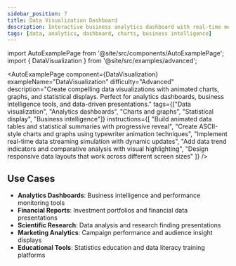 ```yaml
---
sidebar_position: 7
title: Data Visualization Dashboard
description: Interactive business analytics dashboard with real-time metrics visualization
tags: [data, analytics, dashboard, charts, business intelligence]
---
```


import AutoExamplePage from '@site/src/components/AutoExamplePage';
import { DataVisualization } from '@site/src/examples/advanced';

<AutoExamplePage
component={DataVisualization}
exampleName="DataVisualization"
difficulty="Advanced"
description="Create compelling data visualizations with animated charts, graphs, and statistical displays. Perfect for analytics dashboards, business intelligence tools, and data-driven presentations."
tags={["Data visualization", "Analytics dashboards", "Charts and graphs", "Statistical display", "Business intelligence"]}
instructions={[
"Build animated data tables and statistical summaries with progressive reveal",
"Create ASCII-style charts and graphs using typewriter animation techniques",
"Implement real-time data streaming simulation with dynamic updates",
"Add data trend indicators and comparative analysis with visual highlighting",
"Design responsive data layouts that work across different screen sizes"
]}
/>

## Use Cases

- **Analytics Dashboards**: Business intelligence and performance monitoring tools
- **Financial Reports**: Investment portfolios and financial data presentations
- **Scientific Research**: Data analysis and research finding presentations
- **Marketing Analytics**: Campaign performance and audience insight displays
- **Educational Tools**: Statistics education and data literacy training platforms